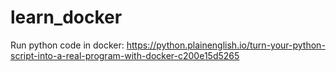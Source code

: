 # learn_docker
Run python code in docker: https://python.plainenglish.io/turn-your-python-script-into-a-real-program-with-docker-c200e15d5265
